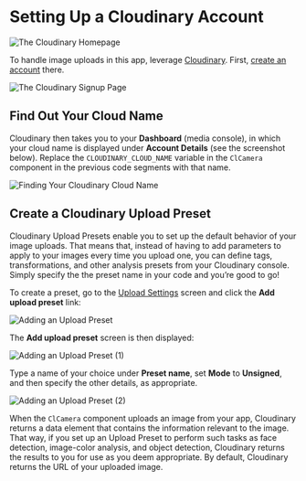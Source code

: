 # Setting Up a Cloudinary Account

![The Cloudinary Homepage](https://github.com/cloudinary-developers/HackAPIs-HackathonGuide/tree/bbc5dae70724b2eeae77f8a25c06a051e5248f73/thought-starter-cloudycam/.gitbook/assets/cl-1.png)

To handle image uploads in this app, leverage [Cloudinary](https://cloudinary.com/). First, [create an account](https://cloudinary.com/signup) there.

![The Cloudinary Signup Page](https://res.cloudinary.com/practicaldev/image/fetch/s--osEl7sF3--/c_limit%2Cf_auto%2Cfl_progressive%2Cq_auto%2Cw_880/https://d2mxuefqeaa7sj.cloudfront.net/s_CB1529C18383F5548EDF13217A823CEEA09EC3BDFA57AD577E213213DCE5B3F4_1536350242110_Screen%2BShot%2B2018-09-07%2Bat%2B7.56.54%2BPM.png)

## **Find Out Your Cloud Name**

Cloudinary then takes you to your **Dashboard** \(media console\), in which your cloud name is displayed under **Account Details** \(see the screenshot below\). Replace the `CLOUDINARY_CLOUD_NAME` variable in the `ClCamera` component in the previous code segments with that name.

![Finding Your Cloudinary Cloud Name](https://github.com/cloudinary-developers/HackAPIs-HackathonGuide/tree/bbc5dae70724b2eeae77f8a25c06a051e5248f73/thought-starter-cloudycam/.gitbook/assets/cl-3.png)

## **Create a Cloudinary Upload Preset**

Cloudinary Upload Presets enable you to set up the default behavior of your image uploads. That means that, instead of having to add parameters to apply to your images every time you upload one, you can define tags, transformations, and other analysis presets from your Cloudinary console. Simply specify the the preset name in your code and you’re good to go!

To create a preset, go to the [Upload Settings](https://cloudinary.com/console/settings/upload) screen and click the **Add upload preset** link:

![Adding an Upload Preset](https://github.com/cloudinary-developers/HackAPIs-HackathonGuide/tree/bbc5dae70724b2eeae77f8a25c06a051e5248f73/thought-starter-cloudycam/.gitbook/assets/cl-4.png)

The **Add upload preset** screen is then displayed:

![Adding an Upload Preset \(1\)](https://github.com/cloudinary-developers/HackAPIs-HackathonGuide/tree/bbc5dae70724b2eeae77f8a25c06a051e5248f73/thought-starter-cloudycam/.gitbook/assets/cl-5.png)

Type a name of your choice under **Preset name**, set **Mode** to **Unsigned**, and then specify the other details, as appropriate.

![Adding an Upload Preset \(2\)](https://github.com/cloudinary-developers/HackAPIs-HackathonGuide/tree/bbc5dae70724b2eeae77f8a25c06a051e5248f73/thought-starter-cloudycam/.gitbook/assets/cl-6.png)

When the `ClCamera` component uploads an image from your app, Cloudinary returns a data element that contains the information relevant to the image. That way, if you set up an Upload Preset to perform such tasks as face detection, image-color analysis, and object detection, Cloudinary returns the results to you for use as you deem appropriate. By default, Cloudinary returns the URL of your uploaded image.

